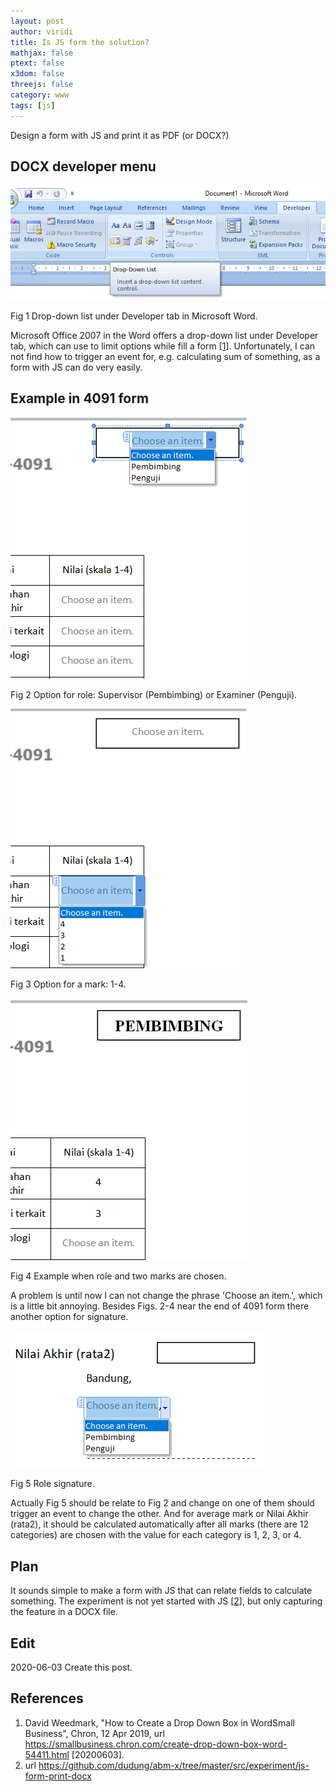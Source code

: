 ```yaml
---
layout: post
author: viridi
title: Is JS form the solution?
mathjax: false
ptext: false
x3dom: false
threejs: false
category: www
tags: [js]
---
```

Design a form with JS and print it as PDF (or DOCX?)

## DOCX developer menu
![](https://github.com/dudung/abm-x/raw/master/src/experiment/js-form-print-docx/drop-down-list.png)

Fig 1 Drop-down list under Developer tab in Microsoft Word.

Microsoft Office 2007 in the Word offers a drop-down list under Developer tab, which can use to limit options while fill a form [[1](#ref1)]. Unfortunately, I can not find how to trigger an event for, e.g. calculating sum of something, as a form with JS can do very easily.

## Example in 4091 form

![](https://github.com/dudung/abm-x/raw/master/src/experiment/js-form-print-docx/4091-0.png)

Fig 2 Option for role: Supervisor (Pembimbing) or Examiner (Penguji).

![](https://github.com/dudung/abm-x/raw/master/src/experiment/js-form-print-docx/4091-1.png)

Fig 3 Option for a mark: 1-4.

![](https://github.com/dudung/abm-x/raw/master/src/experiment/js-form-print-docx/4091-2.png)

Fig 4 Example when role and two marks are chosen.

A problem is until now I can not change the phrase 'Choose an item.', which is a little bit annoying. Besides Figs. 2-4 near the end of 4091 form there another option for signature.

![](https://github.com/dudung/abm-x/raw/master/src/experiment/js-form-print-docx/4091-3.png)

Fig 5 Role signature.

Actually Fig 5 should be relate to Fig 2 and change on one of them should trigger an event to change the other. And for average mark or Nilai Akhir (rata2), it should be calculated automatically after all marks (there are 12 categories) are chosen with the value for each category is 1, 2, 3, or 4.

## Plan
It sounds simple to make a form with JS that can relate fields to calculate something. The experiment is not yet started with JS [[2](#ref2)], but only capturing the feature in a DOCX file.

## Edit
2020-06-03 Create this post. <br />

## References
1. <a name="ref1"></a> David Weedmark, "How to Create a Drop Down Box in WordSmall Business", Chron, 12 Apr 2019, url https://smallbusiness.chron.com/create-drop-down-box-word-54411.html [20200603].
2. <a name="ref2"></a> url <https://github.com/dudung/abm-x/tree/master/src/experiment/js-form-print-docx>
